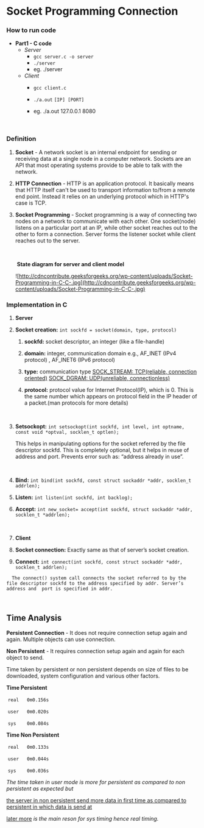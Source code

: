 # Socket Programming Connection

### How to run code

- **Part1 - C code** 
  - *Server* 
    - `gcc server.c -o server`
    - `./server`
    - eg. ./server
  - *Client*
    - `gcc client.c`

    - `./a.out` `[IP] [PORT]`

    - eg.  ./a.out 127.0.0.1 8080

      ​
### Definition 

1. **Socket** - A network socket is an internal endpoint for sending or receiving data at a single node in a computer network. Sockets are an API that most operating systems provide to be able to talk with the network.

2. **HTTP Connection** - HTTP is an application protocol. It basically means that HTTP itself 
   can't be used to transport information to/from a remote end point. Instead it relies on an underlying protocol which in HTTP's case is TCP.

3. **Socket Programming** - Socket programming is a way of connecting two nodes on a network to 
   communicate with each other. One socket(node) listens on a particular 
   port at an IP, while other socket reaches out to the other to form a 
   connection. Server forms the listener socket while client reaches out to
    the server.

   ​

   ​		**State diagram for server and client model**

   ![http://cdncontribute.geeksforgeeks.org/wp-content/uploads/Socket-Programming-in-C-C-.jpg](http://cdncontribute.geeksforgeeks.org/wp-content/uploads/Socket-Programming-in-C-C-.jpg)

### Implementation in C

1.  **Server** 

   1. **Socket creation:** `int sockfd = socket(domain, type, protocol)`

      1. **sockfd:** socket descriptor, an integer (like a file-handle)

      2. **domain:** integer, communication domain e.g., AF_INET (IPv4 protocol) , AF_INET6 (IPv6 protocol)

      3. **type:** communication type <u>SOCK_STREAM: TCP(reliable, connection oriented)</u> <u>     SOCK_DGRAM: UDP(unreliable, connectionless)</u> 

      4. **protocol:** protocol value for Internet Protocol(IP), which is 0. This is the same number which appears on protocol field in 
         the IP header of a packet.(man protocols for more details)

         ​

   2. **Setsockopt:** `int setsockopt(int sockfd, int level, int optname, const void *optval, socklen_t optlen);` 

      This helps in manipulating options for the socket referred by the file  descriptor sockfd. This is completely optional, but it helps in reuse of address and port. Prevents error such as: “address already in use”.

      ​

   3. **Bind:** `int bind(int sockfd, const struct sockaddr *addr, socklen_t addrlen);`

   4. **Listen:** `int listen(int sockfd, int backlog);`

   5. **Accept:** `int new_socket= accept(int sockfd, struct sockaddr *addr, socklen_t *addrlen);`

      ​

2.  **Client**

   1.  **Socket connection:** Exactly same as that of server’s socket creation.

   2.  **Connect:** `int connect(int sockfd, const struct sockaddr *addr,  socklen_t addrlen);`

      The connect() system call connects the socket referred to by the file descriptor sockfd to the address specified by addr. Server’s address and  port is specified in addr.

      ​

## Time Analysis

**Persistent Connection** -  It does not require connection setup again and again. Multiple objects can use connection.

**Non Persistent** -   It requires connection setup again and again for each object to send.

Time taken by persistent or non persistent depends on size of files to be downloaded, system configuration and various other factors.

**Time Persistent**

​		`real	0m0.156s`

​		`user	0m0.020s`

​		`sys	0m0.084s`



**Time Non Persistent**

​		`real	0m0.133s`

​		`user	0m0.044s`

​		`sys	0m0.036s`



*The time taken in user mode is more for persistent as compared to non persistent as expected but* 

<u>the server in non persistent send more data in first time as compared to persistent in which data is send at</u> 

<u>later more</u> *is the main reson for sys timing hence real timing.*



